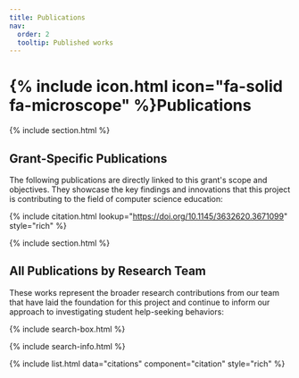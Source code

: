 ```yaml
---
title: Publications
nav:
  order: 2
  tooltip: Published works
---
```


# {% include icon.html icon="fa-solid fa-microscope" %}Publications

{% include section.html %}

## Grant-Specific Publications

The following publications are directly linked to this grant's scope and objectives. They showcase the key findings and innovations that this project is contributing to the field of computer science education:

{% include citation.html lookup="https://doi.org/10.1145/3632620.3671099" style="rich" %}

{% include section.html %}

## All Publications by Research Team

These works represent the broader research contributions from our team that have laid the foundation for this project and continue to inform our approach to investigating student help-seeking behaviors:

{% include search-box.html %}

{% include search-info.html %}

{% include list.html data="citations" component="citation" style="rich" %}

